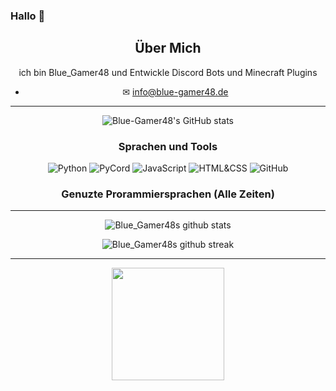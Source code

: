 ### Hallo 👋

<div align="center">
  
## Über Mich
ich bin Blue_Gamer48 und Entwickle Discord Bots und Minecraft Plugins
- ✉ info@blue-gamer48.de
-------------------

![Blue-Gamer48's GitHub stats](https://github-readme-stats.vercel.app/api?username=Blue-Gamer48&show_icons=true&theme=tokyonight)

### Sprachen und Tools
![Python](https://img.shields.io/badge/python-%2314354C.svg?style=for-the-badge&logo=python&logoColor=white) ![PyCord](https://img.shields.io/badge/pycord-%232C3454.svg?style=for-the-badge&logo=Discord&logoColor=Blue) ![JavaScript](https://img.shields.io/badge/javascript-%23323330.svg?style=for-the-badge&logo=javascript&logoColor=%23F7DF1E) ![HTML&CSS](https://img.shields.io/badge/HTML&CSS-%23E34F26.svg?style=for-the-badge&logo=HTML&CSS&logoColor=white) ![GitHub](https://img.shields.io/badge/github-%23121011.svg?style=for-the-badge&logo=github&logoColor=white)


### Genuzte Prorammiersprachen (Alle Zeiten)
<a href="[![Top Langs](https://github-readme-stats.vercel.app/api/top-langs/?username=Blue-Gamer48&layout=pie)](https://github.com/Blue-Gamer48/github-readme-stats)" /></a>
  
-------------------
  
![Blue_Gamer48s github stats](https://github-readme-stats.vercel.app/api?username=Blue-Gamer48&show_icons=true&theme=radical&count_private=true&include_all_commits=true)

![Blue_Gamer48s github streak](https://github-readme-streak-stats.herokuapp.com/?user=Blue-Gamer48&theme=radical&include_all_commits=true&count_private=true)

 <div>

----------

<img height="180em" src="https://github-readme-stats.vercel.app/api/top-langs/?username=Blue-Gamer48&show_icons=true&hide_border=true&layout=compact&langs_count=8"/>  
